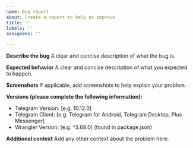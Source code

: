 ```yaml
---
name: Bug report
about: Create a report to help us improve
title: ''
labels: ''
assignees: ''

---
```


**Describe the bug**
A clear and concise description of what the bug is.

**Expected behavior**
A clear and concise description of what you expected to happen.

**Screenshots**
If applicable, add screenshots to help explain your problem.

**Versions (please complete the following information):**
 - Telegram Version: [e.g. 10.12.0]
 - Telegram Client: [e.g. Telegram for Android, Telegram Desktop, Plus Messenger]
 - Wrangler Version: [e.g. ^3.68.0] (found in package.json)

**Additional context**
Add any other context about the problem here.
